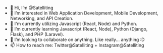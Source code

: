 - 👋 Hi, I’m @Satelliting
- 👀 I’m interested in Web Application Development, Mobile Development, Networking, and API Creation.
- 📜 I'm currently utilizing Javascript (React, Node) and Python.
- 🌱 I’m currently learning Javascript (React, Node), Python (Django, Flask), and PHP (Laravel).
- 💞️ I’m looking to collaborate on anything. Like really... anything :D
- 📫 How to reach me: Twitter@Satelliting + Instagram@Satelliting

<!---
Satelliting/Satelliting is a ✨ special ✨ repository because its `README.md` (this file) appears on your GitHub profile.
You can click the Preview link to take a look at your changes.
--->
